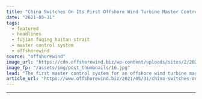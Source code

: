 ```yaml
---
title: "China Switches On Its First Offshore Wind Turbine Master Control System"
date: "2021-05-31"
tags: 
  - featured
  - headlines
  - fujian fuqing haitan strait
  - master control system
  - offshorewind
source: "offshorewind"
image_url: "https://cdn.offshorewind.biz/wp-content/uploads/sites/2/2021/05/31103504/Ming-Yang_Huadian-Fuqing-Strait-OWF.jpg"
image_fp: "/assets/img/post_thumbnails/16.jpg"
lead: "The first master control system for an offshore wind turbine made in China was"
article_url: "https://www.offshorewind.biz/2021/05/31/china-switches-on-its-first-offshore-wind-turbine-master-control-system/"
---
```


---
